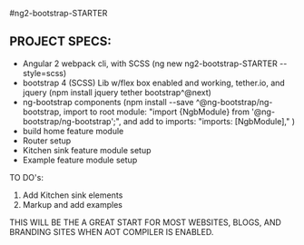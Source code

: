 #ng2-bootstrap-STARTER

## PROJECT SPECS:

* Angular 2 webpack cli, with SCSS (ng new ng2-bootstrap-STARTER --style=scss)
* bootstrap 4 (SCSS) Lib w/flex box enabled and working, tether.io, and jquery (npm install jquery tether bootstrap^@next)
* ng-bootstrap components (npm install --save ^@ng-bootstrap/ng-bootstrap, import to root module: "import {NgbModule} from '@ng-bootstrap/ng-bootstrap';", and add to imports: "imports: [NgbModule]," )
* build home feature module
* Router setup
* Kitchen sink feature module setup
* Example feature module setup

TO DO's:
1. Add Kitchen sink elements
2. Markup and add examples

THIS WILL BE THE A GREAT START FOR MOST WEBSITES, BLOGS, AND BRANDING SITES WHEN AOT COMPILER IS ENABLED. 

